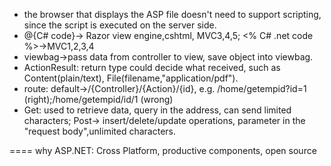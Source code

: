 - the browser that displays the ASP file doesn't need to support scripting, since the script is executed on the server side.
- @{C# code}-> Razor view engine,cshtml, MVC3,4,5; <% C# .net code %>->MVC1,2,3,4
- viewbag->pass data from controller to view, save object into viewbag.
- ActionResult: return type could decide what received, such as Content(plain/text), File(filename,"application/pdf"). 
- route: default->/{Controller}/{Action}/{id}, e.g. /home/getempid?id=1 (right);/home/getempid/id/1 (wrong)
- Get: used to retrieve data, query in the address, can send limited characters; Post-> insert/delete/update operations, parameter in the "request body",unlimited characters.


====
why ASP.NET: Cross Platform, productive components, open source
